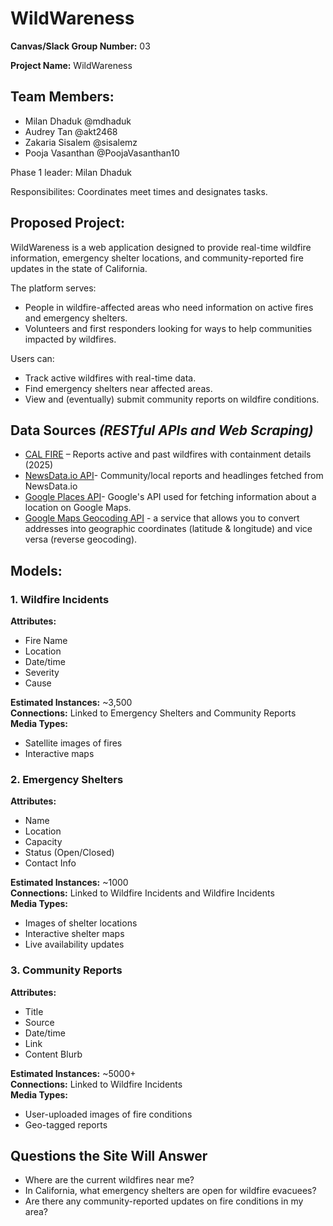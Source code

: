 # **WildWareness**

**Canvas/Slack Group Number:** 03

**Project Name:** WildWareness

## Team Members:
- Milan Dhaduk @mdhaduk
- Audrey Tan @akt2468
- Zakaria Sisalem @sisalemz
- Pooja Vasanthan @PoojaVasanthan10


Phase 1 leader: Milan Dhaduk

Responsibilites: Coordinates meet times and designates tasks.

## **Proposed Project:**
WildWareness is a web application designed to provide real-time wildfire information, emergency shelter locations, and community-reported fire updates in the state of California.

The platform serves:
- People in wildfire-affected areas who need information on active fires and emergency shelters.
- Volunteers and first responders looking for ways to help communities impacted by wildfires.

Users can:
- Track active wildfires with real-time data.
- Find emergency shelters near affected areas.
- View and (eventually) submit community reports on wildfire conditions.

## **Data Sources** *(RESTful APIs and Web Scraping)*
- [CAL FIRE](https://www.fire.ca.gov/incidents/2025) – Reports active and past wildfires with containment details (2025)
- [NewsData.io API](https://newsdata.io/)- Community/local reports and headlinges fetched from NewsData.io
- [Google Places API](https://console.cloud.google.com/apis/library/places-backend.googleapis.com?project=hardy-position-450923-v1)- Google's API used for fetching information about a location on Google Maps.
- [Google Maps Geocoding API](https://console.cloud.google.com/marketplace/product/google/geocoding-backend.googleapis.com?q=search&referrer=search&project=hardy-position-450923-v1) - a service that allows you to convert addresses into geographic coordinates (latitude & longitude) and vice versa (reverse geocoding).


## Models:

### 1. Wildfire Incidents
**Attributes:**
- Fire Name
- Location
- Date/time
- Severity
- Cause

**Estimated Instances:** ~3,500  
**Connections:** Linked to Emergency Shelters and Community Reports  
**Media Types:**
- Satellite images of fires
- Interactive maps

### 2. Emergency Shelters
**Attributes:**
- Name
- Location
- Capacity
- Status (Open/Closed)
- Contact Info

**Estimated Instances:** ~1000  
**Connections:** Linked to Wildfire Incidents and Wildfire Incidents  
**Media Types:**
- Images of shelter locations
- Interactive shelter maps
- Live availability updates

### 3. Community Reports
**Attributes:**
- Title
- Source
- Date/time
- Link
- Content Blurb

**Estimated Instances:** ~5000+  
**Connections:** Linked to Wildfire Incidents  
**Media Types:**
- User-uploaded images of fire conditions
- Geo-tagged reports


## Questions the Site Will Answer
- Where are the current wildfires near me?
- In California, what emergency shelters are open for wildfire evacuees?
- Are there any community-reported updates on fire conditions in my area?

